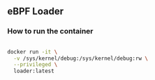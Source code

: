 ## eBPF Loader 

### How to run the container

```bash

docker run -it \
  -v /sys/kernel/debug:/sys/kernel/debug:rw \
  --privileged \
  loader:latest

```
